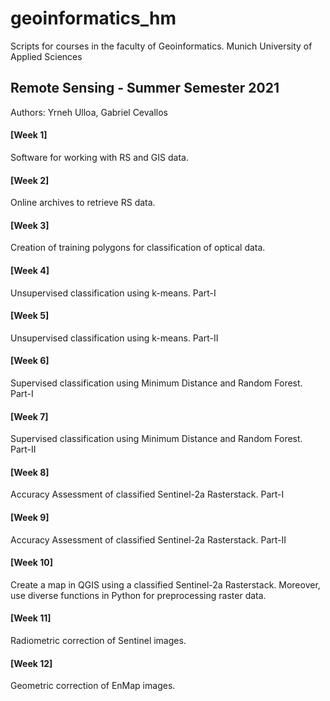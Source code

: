 # geoinformatics_hm
Scripts for courses in the faculty of Geoinformatics. Munich University of Applied Sciences

## Remote Sensing - Summer Semester 2021
Authors: Yrneh Ulloa, Gabriel Cevallos

#### [Week 1]
Software for working with RS and GIS data. 

#### [Week 2]
Online archives to retrieve RS data.

#### [Week 3]
Creation of training polygons for classification of optical data.

#### [Week 4]
Unsupervised classification using k-means. Part-I

#### [Week 5]
Unsupervised classification using k-means. Part-II

#### [Week 6]
Supervised classification using Minimum Distance and Random Forest. Part-I

#### [Week 7]
Supervised classification using Minimum Distance and Random Forest. Part-II

#### [Week 8]
Accuracy Assessment of classified Sentinel-2a Rasterstack. Part-I

#### [Week 9]
Accuracy Assessment of classified Sentinel-2a Rasterstack. Part-II

#### [Week 10]
Create a map in QGIS using a classified Sentinel-2a Rasterstack. Moreover, use diverse functions in Python for preprocessing raster data.

#### [Week 11]
Radiometric correction of Sentinel images. 

#### [Week 12]
Geometric correction of EnMap images. 
